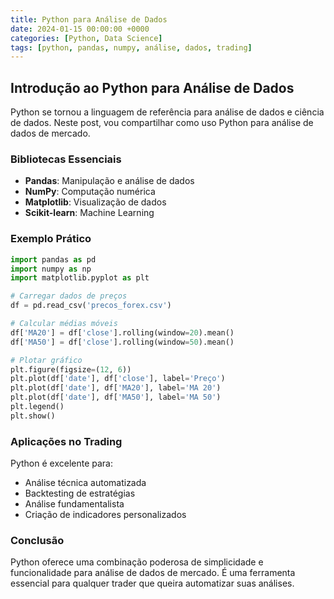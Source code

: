 ```yaml
---
title: Python para Análise de Dados
date: 2024-01-15 00:00:00 +0000
categories: [Python, Data Science]
tags: [python, pandas, numpy, análise, dados, trading]
---
```


## Introdução ao Python para Análise de Dados

Python se tornou a linguagem de referência para análise de dados e ciência de dados. Neste post, vou compartilhar como uso Python para análise de dados de mercado.

### Bibliotecas Essenciais

- **Pandas**: Manipulação e análise de dados
- **NumPy**: Computação numérica
- **Matplotlib**: Visualização de dados
- **Scikit-learn**: Machine Learning

### Exemplo Prático

```python
import pandas as pd
import numpy as np
import matplotlib.pyplot as plt

# Carregar dados de preços
df = pd.read_csv('precos_forex.csv')

# Calcular médias móveis
df['MA20'] = df['close'].rolling(window=20).mean()
df['MA50'] = df['close'].rolling(window=50).mean()

# Plotar gráfico
plt.figure(figsize=(12, 6))
plt.plot(df['date'], df['close'], label='Preço')
plt.plot(df['date'], df['MA20'], label='MA 20')
plt.plot(df['date'], df['MA50'], label='MA 50')
plt.legend()
plt.show()
```

### Aplicações no Trading

Python é excelente para:
- Análise técnica automatizada
- Backtesting de estratégias
- Análise fundamentalista
- Criação de indicadores personalizados

### Conclusão

Python oferece uma combinação poderosa de simplicidade e funcionalidade para análise de dados de mercado. É uma ferramenta essencial para qualquer trader que queira automatizar suas análises. 